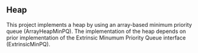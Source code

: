 <!-- SUMMARY -->
## Heap

This project implements a heap by using an array-based minimum priority queue (ArrayHeapMinPQ). The implementation of the heap depends on prior implementation of the Extrinsic Minumum Priority Queue interface (ExtrinsicMinPQ).
